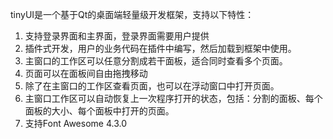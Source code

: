 ﻿tinyUI是一个基于Qt的桌面端轻量级开发框架，支持以下特性：
1. 支持登录界面和主界面，登录界面需要用户提供
2. 插件式开发，用户的业务代码在插件中编写，然后加载到框架中使用。
3. 主窗口的工作区可以任意分割成若干面板，适合同时查看多个页面。
4. 页面可以在面板间自由拖拽移动
5. 除了在主窗口的工作区查看页面，也可以在浮动窗口中打开页面。
6. 主窗口工作区可以自动恢复上一次程序打开的状态，包括：分割的面板、每个面板的大小、每个面板中打开的页面。
7. 支持Font Awesome 4.3.0
